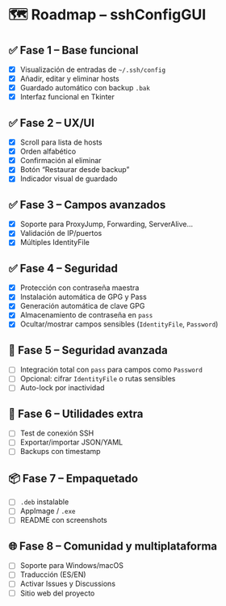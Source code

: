 # 🗺️ Roadmap – sshConfigGUI

## ✅ Fase 1 – Base funcional
- [x] Visualización de entradas de `~/.ssh/config`
- [x] Añadir, editar y eliminar hosts
- [x] Guardado automático con backup `.bak`
- [x] Interfaz funcional en Tkinter

## ✅ Fase 2 – UX/UI
- [x] Scroll para lista de hosts
- [x] Orden alfabético
- [x] Confirmación al eliminar
- [x] Botón “Restaurar desde backup”
- [x] Indicador visual de guardado

## ✅ Fase 3 – Campos avanzados
- [x] Soporte para ProxyJump, Forwarding, ServerAlive...
- [x] Validación de IP/puertos
- [x] Múltiples IdentityFile

## ✅ Fase 4 – Seguridad
- [x] Protección con contraseña maestra
- [x] Instalación automática de GPG y Pass
- [x] Generación automática de clave GPG
- [x] Almacenamiento de contraseña en `pass`
- [x] Ocultar/mostrar campos sensibles (`IdentityFile`, `Password`)

## 🔐 Fase 5 – Seguridad avanzada
- [ ] Integración total con `pass` para campos como `Password`
- [ ] Opcional: cifrar `IdentityFile` o rutas sensibles
- [ ] Auto-lock por inactividad

## 🧪 Fase 6 – Utilidades extra
- [ ] Test de conexión SSH
- [ ] Exportar/importar JSON/YAML
- [ ] Backups con timestamp

## 📦 Fase 7 – Empaquetado
- [ ] `.deb` instalable
- [ ] AppImage / `.exe`
- [ ] README con screenshots

## 🌐 Fase 8 – Comunidad y multiplataforma
- [ ] Soporte para Windows/macOS
- [ ] Traducción (ES/EN)
- [ ] Activar Issues y Discussions
- [ ] Sitio web del proyecto

